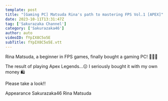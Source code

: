 ```yaml
---
template: post
title: "[Gaming PC] Matsuda Rina's path to mastering FPS Vol.1 [APEX]"
date: 2023-10-11T13:31:47Z
tag: ['Sakurazaka Channel']
category: ['Sakurazaka46']
author: auto 
videoID: fYpIX8C5o5E
subTitle: fYpIX8C5o5E.vtt
---
```

Rina Matsuda, a beginner in FPS games, finally bought a gaming PC! 👩🏻‍💻

The result of playing Apex Legends...😖
I seriously bought it with my own money 🛍️

Please take a look!! ️

Appearance
Sakurazaka46 Rina Matsuda
